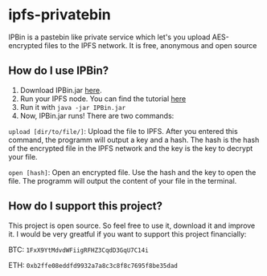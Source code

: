 # ipfs-privatebin
IPBin is a pastebin like private service which let's you upload AES-encrypted files to the IPFS network. It is free, anonymous and open source
## How do I use IPBin?
1. Download IPBin.jar [here](https://github.com/BowStar/ipfs-privatebin/blob/master/jars/IPBin.jar?raw=true).
2. Run your IPFS node. You can find the tutorial [here](https://ipfs.io/docs/install/)
3. Run it with `java -jar IPBin.jar`
4. Now, IPBin.jar runs! There are two commands:

`upload [dir/to/file/]`: Upload the file to IPFS. After you entered this command, the programm will output a key and a hash. The hash is the hash of the encrypted file in the IPFS network and the key is the key to decrypt your file.

`open [hash]`: Open an encrypted file. Use the hash and the key to open the file. The programm will output the content of your file in the terminal.
## How do I support this project?
This project is open source. So feel free to use it, download it and improve it. I would be very greatful if you want to support this project financially:

BTC: `1FxX9YtMdvdWFiigRFHZ3CqdD3GqU7C14i`

ETH: `0xb2ffe08eddfd9932a7a8c3c8f8c7695f8be35dad`
